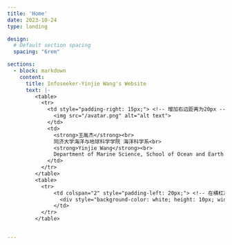 ```yaml
---
title: 'Home'
date: 2023-10-24
type: landing

design:
  # Default section spacing
  spacing: "6rem"

sections:
  - block: markdown
    content:
      title: Infoseeker-Yinjie Wang's Website
      text: |-
         <table>
           <tr>
             <td style="padding-right: 15px;"> <!-- 增加右边距离为20px -->
               <img src="/avatar.png" alt="alt text">
             </td>
             <td>
               <strong>王胤杰</strong><br>
               同济大学海洋与地球科学学院 海洋科学系<br>
               <strong>Yinjie Wang</strong><br>
               Department of Marine Science, School of Ocean and Earth Sciences, Tongji University<br>
             </td>
           </tr>
         </table>
         <table>
           <tr>
               <td colspan="2" style="padding-left: 20px;"> <!-- 在横杠左侧添加空白 -->
                 <div style="background-color: white; height: 10px; width: 80%;"></div> <!-- 控制横杠的宽度和背景色 -->
               </td>
           </tr>
         </table>


---
```

